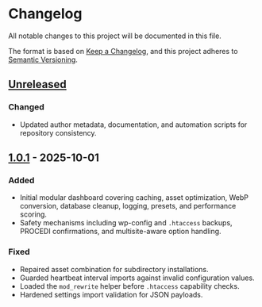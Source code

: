 # Changelog
All notable changes to this project will be documented in this file.

The format is based on [Keep a Changelog](https://keepachangelog.com/en/1.1.0/), and this project adheres to [Semantic Versioning](https://semver.org/spec/v2.0.0.html).

## [Unreleased]
### Changed
- Updated author metadata, documentation, and automation scripts for repository consistency.

## [1.0.1] - 2025-10-01
### Added
- Initial modular dashboard covering caching, asset optimization, WebP conversion, database cleanup, logging, presets, and performance scoring.
- Safety mechanisms including wp-config and `.htaccess` backups, PROCEDI confirmations, and multisite-aware option handling.

### Fixed
- Repaired asset combination for subdirectory installations.
- Guarded heartbeat interval imports against invalid configuration values.
- Loaded the `mod_rewrite` helper before `.htaccess` capability checks.
- Hardened settings import validation for JSON payloads.

[Unreleased]: https://github.com/franpass87/FP-Performance/compare/1.0.1...HEAD
[1.0.1]: https://github.com/franpass87/FP-Performance/releases/tag/1.0.1
